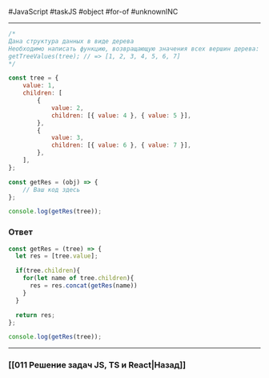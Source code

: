 #JavaScript #taskJS #object #for-of #unknownINC
___

```js
/* 
Дана структура данных в виде дерева
Необходимо написать функцию, возвращающую значения всех вершин дерева:
getTreeValues(tree); // => [1, 2, 3, 4, 5, 6, 7]
*/

const tree = {
    value: 1,
    children: [
        {
            value: 2,
            children: [{ value: 4 }, { value: 5 }],
        },
        {
            value: 3,
            children: [{ value: 6 }, { value: 7 }],
        },
    ],
};

const getRes = (obj) => {
    // Ваш код здесь
};

console.log(getRes(tree));
```

### Ответ

```js
const getRes = (tree) => {
  let res = [tree.value];

  if(tree.children){
    for(let name of tree.children){
      res = res.concat(getRes(name))
    }
  }

  return res;
};

console.log(getRes(tree));
```



___
### [[011 Решение задач JS, TS и React|Назад]]
